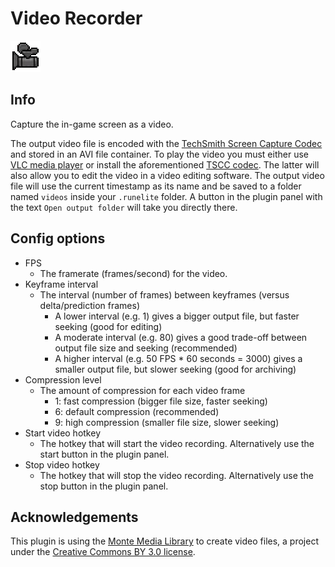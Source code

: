 # Video Recorder
![Icon](icon.png)

## Info
Capture the in-game screen as a video.

The output video file is encoded with the [TechSmith Screen Capture Codec](https://www.techsmith.com/codecs.html) and stored in an AVI file container. To play the video you must either use [VLC media player](https://www.videolan.org/vlc/) or install the aforementioned [TSCC codec](https://www.techsmith.com/codecs.html). The latter will also allow you to edit the video in a video editing software. The output video file will use the current timestamp as its name and be saved to a folder named `videos` inside your `.runelite` folder. A button in the plugin panel with the text `Open output folder` will take you directly there.

## Config options
- FPS
  - The framerate (frames/second) for the video.
- Keyframe interval
  - The interval (number of frames) between keyframes (versus delta/prediction frames)
    - A lower interval (e.g. 1) gives a bigger output file, but faster seeking (good for editing)
    - A moderate interval (e.g. 80) gives a good trade-off between output file size and seeking (recommended)
    - A higher interval (e.g. 50 FPS * 60 seconds = 3000) gives a smaller output file, but slower seeking (good for archiving)
- Compression level
  - The amount of compression for each video frame
    - 1: fast compression (bigger file size, faster seeking)
    - 6: default compression (recommended)
    - 9: high compression (smaller file size, slower seeking)
- Start video hotkey
  - The hotkey that will start the video recording. Alternatively use the start button in the plugin panel.
- Stop video hotkey
  - The hotkey that will stop the video recording. Alternatively use the stop button in the plugin panel.

## Acknowledgements
This plugin is using the [Monte Media Library](http://www.randelshofer.ch/monte/) to create video files, a project under the [Creative Commons BY 3.0 license](http://www.randelshofer.ch/monte/license.html#CCBY).
